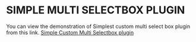 # SIMPLE MULTI SELECTBOX PLUGIN
You can view the demonstration of Simplest custom multi select box plugin from this link.
[Simple Custom Multi Selectbox plugin](https://cdn.rawgit.com/husentelwala/custom-multi-selectbox-jquery/master/custom-multi-selectbox.html?value-select=val2&value-select=val4&data-select=data1&data-select=data3&data-select=data4)
